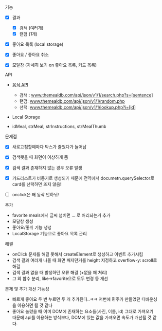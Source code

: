 기능

- [x] 결과
  - [x] 검색 (여러개)
  - [x] 랜덤 (1개)
- [x] 좋아요 목록 (local storage)
- [x] 좋아요 / 좋아요 취소
- [x] 모달창 (자세히 보기 on 좋아요 목록, 카드 목록)



API

- [음식 API](https://www.themealdb.com/api.php)
  - 검색 : www.themealdb.com/api/json/v1/1/search.php?s=[sentence]
  - 랜덤: www.themealdb.com/api/json/v1/1/random.php
  - 선택: www.themealdb.com/api/json/v1/1/lookup.php?i=[id]

- Local Storage



- idMeal, strMeal, strInstructions, strMealThumb



문제점

- [x] 새로고침할때마다 박스가 줄었다가 늘어남
- [x] 검색햇을 때 화면이 이상하게 뜸
- [x] 검색 결과 존재하지 않는 경우 오류 발생
- [x] 카드리스트가 비동기로 생성되기 때문에 전역에서 documetn.querySelector로 card를 선택하면 뜨지 않음!
- [ ] onclick은 왜 동작 안하뉘!



추가

- favorite meals에서 글씨 넘치면 ... 로 처리되는거 추가
- 모달창 생성
- 좋아요/좋취 기능 생성
- LocalStorage 기능으로 좋아요 목록 관리



해결

- onClick 문제를 해결 못해서 createElement로 생성하고 이벤트 추가시킴
- 검색 결과 여러개 나올 때 화면 깨지던거를 height 지정하고 overflow-y: scroll로 해결
- 검색 결과 없을 때 발생하던 오류 해결 (+없을 때 처리)
- 그 외 함수 분리, like->favorite으로 모두 변경 등 개선



문제 및 추가 개선 가능성

- 빠르게 좋아요 두 번 누르면 두 개 추가된다..ㅋㅋ 저번에 민주가 만들었던 디바운싱을 이용하면 될 것 같다
- 좋아요 눌렀을 때 이미 DOM에 존재하는 요소들(사진, 이름, id) 그대로 가져오기 때문에 api를 이용하는 방식보다, DOM에 있는 값을 가져오면 속도가 개선될 것 같다.